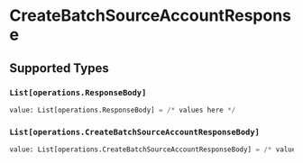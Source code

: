 # CreateBatchSourceAccountResponse


## Supported Types

### `List[operations.ResponseBody]`

```python
value: List[operations.ResponseBody] = /* values here */
```

### `List[operations.CreateBatchSourceAccountResponseBody]`

```python
value: List[operations.CreateBatchSourceAccountResponseBody] = /* values here */
```

